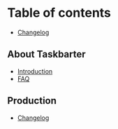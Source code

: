 # Table of contents

* [Changelog](README.md)

## About Taskbarter

* [Introduction](about-taskbarter/intro.md)
* [FAQ](about-taskbarter/faq.md)

## Production

* [Changelog](production/changelog.md)

